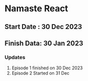 # Namaste React

## Start Date : 30 Dec 2023
## Finish Data: 30 Jan 2023

### Updates
1. Episode 1 finished on 30 Dec 2023
2. Episode 2 Started on 31 Dec